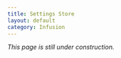 ```yaml
---
title: Settings Store
layout: default
category: Infusion
---
```


_This page is still under construction._
